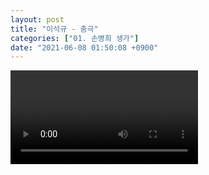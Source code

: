 ```yaml
---
layout: post
title: "이석규 - 춤극"
categories: ["01. 손병희 생가"]
date: "2021-06-08 01:50:08 +0900"
---
```

<video class="post-video" controls>

    <source src='{{ "assets/videos/01. 손병희 생가/07.mp4" | relative_url }}'
            type="video/mp4">

    Sorry, your browser doesn't support embedded videos.
</video>
